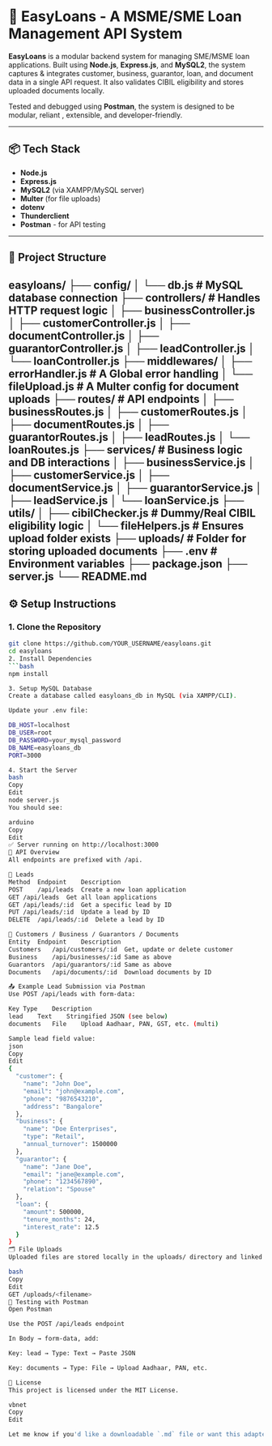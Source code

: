 # 🏦 EasyLoans - A MSME/SME Loan Management API System

**EasyLoans** is a modular backend system for managing SME/MSME loan applications. Built using **Node.js**, **Express.js**, and **MySQL2**, the system captures & integrates customer, business, guarantor, loan, and document data in a single API request. It also validates CIBIL eligibility and stores uploaded documents locally.

Tested and debugged using **Postman**, the system is designed to be modular, reliant , extensible, and developer-friendly.

---

## 📦 Tech Stack

- **Node.js**
- **Express.js**
- **MySQL2** (via XAMPP/MySQL server)
- **Multer** (for file uploads)
- **dotenv**
- **Thunderclient**
- **Postman** - for API testing

---

## 📁 Project Structure

easyloans/
├── config/
│ └── db.js # MySQL database connection
├── controllers/ # Handles HTTP request logic
│ ├── businessController.js
│ ├── customerController.js
│ ├── documentController.js
│ ├── guarantorController.js
│ ├── leadController.js
│ └── loanController.js
├── middlewares/
│ ├── errorHandler.js # A Global error handling
│ └── fileUpload.js # A Multer config for document uploads
├── routes/ # API endpoints
│ ├── businessRoutes.js
│ ├── customerRoutes.js
│ ├── documentRoutes.js
│ ├── guarantorRoutes.js
│ ├── leadRoutes.js
│ └── loanRoutes.js
├── services/ # Business logic and DB interactions
│ ├── businessService.js
│ ├── customerService.js
│ ├── documentService.js
│ ├── guarantorService.js
│ ├── leadService.js
│ └── loanService.js
├── utils/
│ ├── cibilChecker.js # Dummy/Real CIBIL eligibility logic
│ └── fileHelpers.js # Ensures upload folder exists
├── uploads/ # Folder for storing uploaded documents
├── .env # Environment variables
├── package.json
├── server.js
└── README.md
---

## ⚙️ Setup Instructions

### 1. Clone the Repository

```bash
git clone https://github.com/YOUR_USERNAME/easyloans.git
cd easyloans
2. Install Dependencies
```bash
npm install

3. Setup MySQL Database
Create a database called easyloans_db in MySQL (via XAMPP/CLI).

Update your .env file:

DB_HOST=localhost
DB_USER=root
DB_PASSWORD=your_mysql_password
DB_NAME=easyloans_db
PORT=3000

4. Start the Server
bash
Copy
Edit
node server.js
You should see:

arduino
Copy
Edit
✅ Server running on http://localhost:3000
📄 API Overview
All endpoints are prefixed with /api.

📍 Leads
Method	Endpoint	Description
POST	/api/leads	Create a new loan application
GET	/api/leads	Get all loan applications
GET	/api/leads/:id	Get a specific lead by ID
PUT	/api/leads/:id	Update a lead by ID
DELETE	/api/leads/:id	Delete a lead by ID

📍 Customers / Business / Guarantors / Documents
Entity	Endpoint	Description
Customers	/api/customers/:id	Get, update or delete customer
Business	/api/businesses/:id	Same as above
Guarantors	/api/guarantors/:id	Same as above
Documents	/api/documents/:id	Download documents by ID

📤 Example Lead Submission via Postman
Use POST /api/leads with form-data:

Key	Type	Description
lead	Text	Stringified JSON (see below)
documents	File	Upload Aadhaar, PAN, GST, etc. (multi)

Sample lead field value:
json
Copy
Edit
{
  "customer": {
    "name": "John Doe",
    "email": "john@example.com",
    "phone": "9876543210",
    "address": "Bangalore"
  },
  "business": {
    "name": "Doe Enterprises",
    "type": "Retail",
    "annual_turnover": 1500000
  },
  "guarantor": {
    "name": "Jane Doe",
    "email": "jane@example.com",
    "phone": "1234567890",
    "relation": "Spouse"
  },
  "loan": {
    "amount": 500000,
    "tenure_months": 24,
    "interest_rate": 12.5
  }
}
🗂️ File Uploads
Uploaded files are stored locally in the uploads/ directory and linked to their associated customer ID. You can view them using:

bash
Copy
Edit
GET /uploads/<filename>
🧪 Testing with Postman
Open Postman

Use the POST /api/leads endpoint

In Body → form-data, add:

Key: lead → Type: Text → Paste JSON

Key: documents → Type: File → Upload Aadhaar, PAN, etc.

📄 License
This project is licensed under the MIT License.

vbnet
Copy
Edit

Let me know if you'd like a downloadable `.md` file or want this adapted for a GitHub Pages site!






